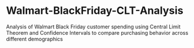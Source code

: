 # Walmart-BlackFriday-CLT-Analysis
Analysis of Walmart Black Friday customer spending using Central Limit Theorem and Confidence Intervals to compare purchasing behavior across different demographics
